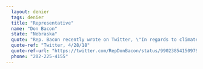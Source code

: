 ```yaml
---
  layout: denier
  tags: denier
  title: "Representative"
  name: "Don Bacon"
  state: "Nebraska"
  quote: "Rep. Bacon recently wrote on Twitter, \"In regards to climate change, there is no doubt temperatures are changing. We need to further study how much humans are responsible as opposed to natural causes, and from there take measures to protect our earth for future generations.\""
  quote-ref: "Twitter, 4/28/18"
  quote-ref-url: "https://twitter.com/RepDonBacon/status/990238541509791745"
  phone: "202-225-4155"
---
```

